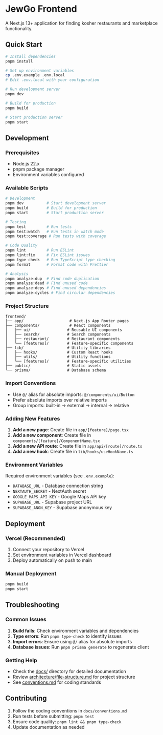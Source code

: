 # JewGo Frontend

A Next.js 13+ application for finding kosher restaurants and marketplace functionality.

## Quick Start

```bash
# Install dependencies
pnpm install

# Set up environment variables
cp .env.example .env.local
# Edit .env.local with your configuration

# Run development server
pnpm dev

# Build for production
pnpm build

# Start production server
pnpm start
```

## Development

### Prerequisites
- Node.js 22.x
- pnpm package manager
- Environment variables configured

### Available Scripts

```bash
# Development
pnpm dev          # Start development server
pnpm build        # Build for production
pnpm start        # Start production server

# Testing
pnpm test         # Run tests
pnpm test:watch   # Run tests in watch mode
pnpm test:coverage # Run tests with coverage

# Code Quality
pnpm lint         # Run ESLint
pnpm lint:fix     # Fix ESLint issues
pnpm type-check   # Run TypeScript type checking
pnpm format       # Format code with Prettier

# Analysis
pnpm analyze:dup  # Find code duplication
pnpm analyze:dead # Find unused code
pnpm analyze:deps # Find unused dependencies
pnpm analyze:cycles # Find circular dependencies
```

### Project Structure

```
frontend/
├── app/                    # Next.js App Router pages
├── components/             # React components
│   ├── ui/                # Reusable UI components
│   ├── search/            # Search components
│   ├── restaurant/        # Restaurant components
│   └── [features]/        # Feature-specific components
├── lib/                   # Utility libraries
│   ├── hooks/             # Custom React hooks
│   ├── utils/             # Utility functions
│   └── [features]/        # Feature-specific utilities
├── public/                # Static assets
└── prisma/                # Database schema
```

### Import Conventions

- Use `@/` alias for absolute imports: `@/components/ui/Button`
- Prefer absolute imports over relative imports
- Group imports: built-in → external → internal → relative

### Adding New Features

1. **Add a new page**: Create file in `app/[feature]/page.tsx`
2. **Add a new component**: Create file in `components/[feature]/ComponentName.tsx`
3. **Add a new API route**: Create file in `app/api/[route]/route.ts`
4. **Add a new hook**: Create file in `lib/hooks/useHookName.ts`

### Environment Variables

Required environment variables (see `.env.example`):
- `DATABASE_URL` - Database connection string
- `NEXTAUTH_SECRET` - NextAuth secret
- `GOOGLE_MAPS_API_KEY` - Google Maps API key
- `SUPABASE_URL` - Supabase project URL
- `SUPABASE_ANON_KEY` - Supabase anonymous key

## Deployment

### Vercel (Recommended)
1. Connect your repository to Vercel
2. Set environment variables in Vercel dashboard
3. Deploy automatically on push to main

### Manual Deployment
```bash
pnpm build
pnpm start
```

## Troubleshooting

### Common Issues

1. **Build fails**: Check environment variables and dependencies
2. **Type errors**: Run `pnpm type-check` to identify issues
3. **Import errors**: Ensure using `@/` alias for absolute imports
4. **Database issues**: Run `pnpm prisma generate` to regenerate client

### Getting Help

- Check the [docs/](./docs/) directory for detailed documentation
- Review [architecture/file-structure.md](./docs/architecture/file-structure.md) for project structure
- See [conventions.md](./docs/conventions.md) for coding standards

## Contributing

1. Follow the coding conventions in `docs/conventions.md`
2. Run tests before submitting: `pnpm test`
3. Ensure code quality: `pnpm lint && pnpm type-check`
4. Update documentation as needed
